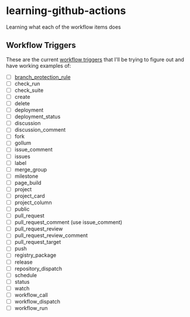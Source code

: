 # learning-github-actions
Learning what each of the workflow items does

## Workflow Triggers

These are the current [workflow triggers](https://docs.github.com/en/actions/using-workflows/events-that-trigger-workflows) that I'll be trying to figure out and have working examples of: 

- [ ] [branch_protection_rule](https://github.com/ryancheley/learning-github-actions/issues/21)
- [ ] check_run
- [ ] check_suite
- [ ] create
- [ ] delete
- [ ] deployment
- [ ] deployment_status
- [ ] discussion
- [ ] discussion_comment
- [ ] fork
- [ ] gollum
- [ ] issue_comment
- [ ] issues
- [ ] label
- [ ] merge_group
- [ ] milestone
- [ ] page_build
- [ ] project
- [ ] project_card
- [ ] project_column
- [ ] public
- [ ] pull_request
- [ ] pull_request_comment (use issue_comment)
- [ ] pull_request_review
- [ ] pull_request_review_comment
- [ ] pull_request_target
- [ ] push
- [ ] registry_package
- [ ] release
- [ ] repository_dispatch
- [ ] schedule
- [ ] status
- [ ] watch
- [ ] workflow_call
- [ ] workflow_dispatch
- [ ] workflow_run
